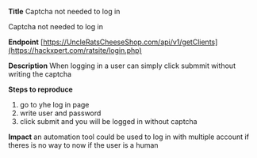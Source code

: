 **Title**
Captcha not needed to log in

Captcha not needed to log in

**Endpoint**
[https://UncleRatsCheeseShop.com/api/v1/getClients](https://hackxpert.com/ratsite/login.php)

**Description**
When logging in a user can simply click submmit without writing the captcha

**Steps to reproduce**
1. go to yhe log in page
2. write user and password
3. click submit and you will be logged in without captcha


**Impact** 
an automation tool could be used to log in with multiple account if theres is no way to now if the user is a human



